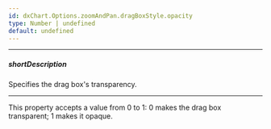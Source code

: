 ```yaml
---
id: dxChart.Options.zoomAndPan.dragBoxStyle.opacity
type: Number | undefined
default: undefined
---
```

---
##### shortDescription
Specifies the drag box's transparency.

---
This property accepts a value from 0 to 1: 0 makes the drag box transparent; 1 makes it opaque.
